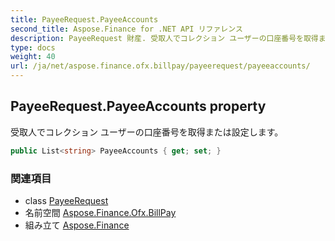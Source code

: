 ```yaml
---
title: PayeeRequest.PayeeAccounts
second_title: Aspose.Finance for .NET API リファレンス
description: PayeeRequest 財産. 受取人でコレクション ユーザーの口座番号を取得または設定します
type: docs
weight: 40
url: /ja/net/aspose.finance.ofx.billpay/payeerequest/payeeaccounts/
---
```

## PayeeRequest.PayeeAccounts property

受取人でコレクション ユーザーの口座番号を取得または設定します。

```csharp
public List<string> PayeeAccounts { get; set; }
```

### 関連項目

* class [PayeeRequest](../)
* 名前空間 [Aspose.Finance.Ofx.BillPay](../../payeerequest/)
* 組み立て [Aspose.Finance](../../../)


